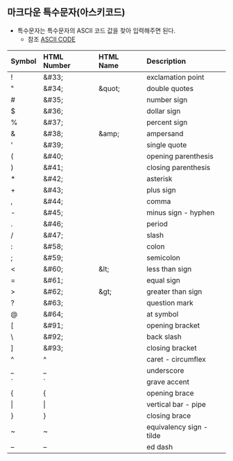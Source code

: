 ## 마크다운 특수문자(아스키코드)
- 특수문자는 특수문자의 ASCII 코드 값을 찾아 입력해주면 된다.
  - 참조 [ASCII CODE](https://ascii.cl/htmlcodes.htm)
  
Symbol|HTML Number|HTML Name|Description
:---|:---|:---|:---
&#33;|&#38;&#35;33;||exclamation point
&#34;|&#38;&#35;34;|&#38;quot\;|double quotes
&#35;|&#38;&#35;35;||number sign
&#36;|&#38;&#35;36;||dollar sign
&#37;|&#38;&#35;37;||percent sign
&#38;|&#38;&#35;38;|&#38;amp\;|ampersand
&#39;|&#38;&#35;39;||single quote
&#40;|&#38;&#35;40;||opening parenthesis
&#41;|&#38;&#35;41;||closing parenthesis
&#42;|&#38;&#35;42;||asterisk
&#43;|&#38;&#35;43;||plus sign
&#44;|&#38;&#35;44;||comma
&#45;|&#38;&#35;45;||minus sign - hyphen
&#46;|&#38;&#35;46;||period
&#47;|&#38;&#35;47;||slash
&#58;|&#38;&#35;58;||colon
&#59;|&#38;&#35;59;||semicolon
&#60;|&#38;&#35;60;|&#38;lt;|less than sign
&#61;|&#38;&#35;61;||equal sign
&#62;|&#38;&#35;62;|&#38;gt;|greater than sign
&#63;|&#38;&#35;63;||question mark
&#64;|&#38;&#35;64;||at symbol
&#91;|&#38;&#35;91;||opening bracket
&#92;|&#38;&#35;92;||back slash
&#93;|&#38;&#35;93;||closing bracket
&#94;|&#94;||caret - circumflex
&#95;|&#95;||underscore
&#96;|&#96;||grave accent
&#123;|&#123;||opening brace
&#124;|&#124;||vertical bar - pipe
&#125;|&#125;||closing brace
&#126;|&#126;||equivalency sign - tilde
&#8211;|&#8211;||ed dash

